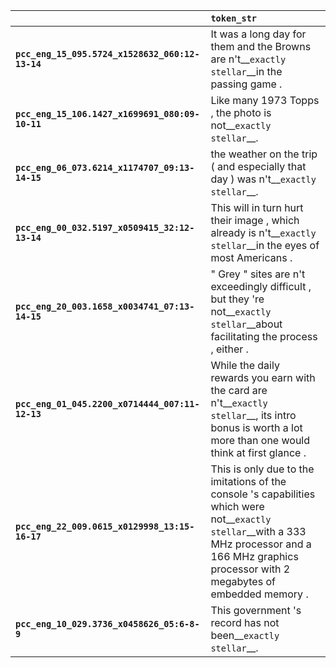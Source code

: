 |                                                 | `token_str`                                                                                                                                                                                            |
|:------------------------------------------------|:-------------------------------------------------------------------------------------------------------------------------------------------------------------------------------------------------------|
| **`pcc_eng_15_095.5724_x1528632_060:12-13-14`** | It was a long day for them and the Browns are n't__``exactly stellar``__in the passing game .                                                                                                          |
| **`pcc_eng_15_106.1427_x1699691_080:09-10-11`** | Like many 1973 Topps , the photo is not__``exactly stellar``__.                                                                                                                                        |
| **`pcc_eng_06_073.6214_x1174707_09:13-14-15`**  | the weather on the trip ( and especially that day ) was n't__``exactly stellar``__.                                                                                                                    |
| **`pcc_eng_00_032.5197_x0509415_32:12-13-14`**  | This will in turn hurt their image , which already is n't__``exactly stellar``__in the eyes of most Americans .                                                                                        |
| **`pcc_eng_20_003.1658_x0034741_07:13-14-15`**  | " Grey " sites are n't exceedingly difficult , but they 're not__``exactly stellar``__about facilitating the process , either .                                                                        |
| **`pcc_eng_01_045.2200_x0714444_007:11-12-13`** | While the daily rewards you earn with the card are n't__``exactly stellar``__, its intro bonus is worth a lot more than one would think at first glance .                                              |
| **`pcc_eng_22_009.0615_x0129998_13:15-16-17`**  | This is only due to the imitations of the console 's capabilities which were not__``exactly stellar``__with a 333 MHz processor and a 166 MHz graphics processor with 2 megabytes of embedded memory . |
| **`pcc_eng_10_029.3736_x0458626_05:6-8-9`**     | This government 's record has not been__``exactly stellar``__.                                                                                                                                         |
